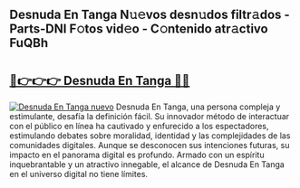 ## Desnuda En Tanga N𝚞𝚎vos desn𝚞dos filtr𝚊dos - Parts-DNI F𝚘tos vid𝚎o - C𝚘ntenido atr𝚊ctivo FuQBh

# <h2><a href="http://mba19cc.tromn.icu/?c=Desnuda+En+Tanga">🔗👉👉👉 Desnuda En Tanga 🔗🔗</a></h2>

[![Desnuda En Tanga nuevo](https://i.imgur.com/pEAQMta.gif)](http://mba19cc.tromn.icu/?c=Desnuda+En+Tanga)
Desnuda En Tanga, una persona compleja y estimulante, desafía la definición fácil. Su innovador método de interactuar con el público en línea ha cautivado y enfurecido a los espectadores, estimulando debates sobre moralidad, identidad y las complejidades de las comunidades digitales. Aunque se desconocen sus intenciones futuras, su impacto en el panorama digital es profundo. Armado con un espíritu inquebrantable y un atractivo innegable, el alcance de Desnuda En Tanga en el universo digital no tiene límites.

